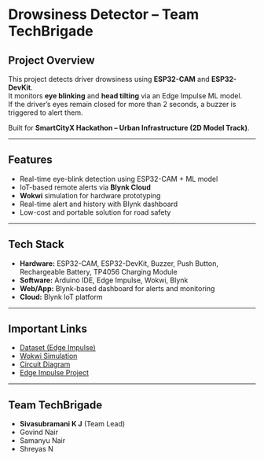 # Drowsiness Detector – Team TechBrigade

## Project Overview
This project detects driver drowsiness using **ESP32-CAM** and **ESP32-DevKit**.  
It monitors **eye blinking** and **head tilting** via an Edge Impulse ML model.  
If the driver’s eyes remain closed for more than 2 seconds, a buzzer is triggered to alert them.  

Built for **SmartCityX Hackathon – Urban Infrastructure (2D Model Track)**.

---

## Features
- Real-time eye-blink detection using ESP32-CAM + ML model  
- IoT-based remote alerts via **Blynk Cloud**  
- **Wokwi** simulation for hardware prototyping  
- Real-time alert and history with Blynk dashboard  
- Low-cost and portable solution for road safety  

---

## Tech Stack
- **Hardware:** ESP32-CAM, ESP32-DevKit, Buzzer, Push Button, Rechargeable Battery, TP4056 Charging Module  
- **Software:** Arduino IDE, Edge Impulse, Wokwi, Blynk  
- **Web/App:** Blynk-based dashboard for alerts and monitoring  
- **Cloud:** Blynk IoT platform  

---

## Important Links
-  [Dataset (Edge Impulse)](https://github.com/Phyboc/Drowsiness-detector-TechBrigade-/blob/main/AI/Drowsiness%20Detection%20System%20Dataset.zip)  
-  [Wokwi Simulation](https://wokwi.com/projects/437271120295952385)   
-  [Circuit Diagram](Circuit-Diagram/circuit_diagram.png)  
-  [Edge Impulse Project](https://studio.edgeimpulse.com/studio/789488) 

---

## Team TechBrigade
- **Sivasubramani K J** (Team Lead)  
- Govind Nair  
- Samanyu Nair  
- Shreyas N  
